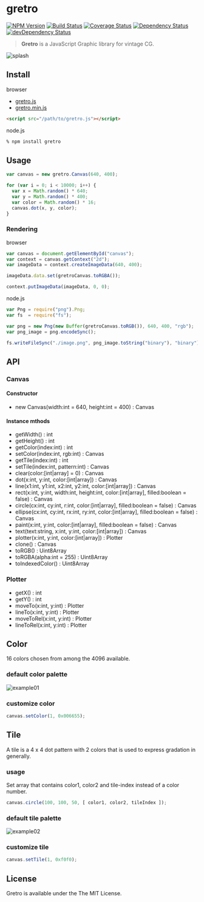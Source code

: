 # gretro
[![NPM Version](http://img.shields.io/npm/v/gretro.svg?style=flat)](https://www.npmjs.org/package/gretro)
[![Build Status](http://img.shields.io/travis/mohayonao/gretro.svg?style=flat)](https://travis-ci.org/mohayonao/gretro)
[![Coverage Status](http://img.shields.io/coveralls/mohayonao/gretro.svg?style=flat)](https://coveralls.io/r/mohayonao/gretro?branch=master)
[![Dependency Status](http://img.shields.io/david/mohayonao/gretro.svg?style=flat)](https://david-dm.org/mohayonao/gretro)
[![devDependency Status](http://img.shields.io/david/dev/mohayonao/gretro.svg?style=flat)](https://david-dm.org/mohayonao/gretro)

> **Gretro** is a JavaScript Graphic library for vintage CG.

![splash](http://the.mohayonao.com/gretro/splash.png)

## Install

browser

  - [gretro.js](http://the.mohayonao.com/gretro/gretro.js)
  - [gretro.min.js](http://the.mohayonao.com/gretro/gretro.min.js)

```html
<script src="/path/to/gretro.js"></script>
```

node.js

```sh
% npm install gretro
```

## Usage

```javascript
var canvas = new gretro.Canvas(640, 400);

for (var i = 0; i < 10000; i++) {
  var x = Math.random() * 640;
  var y = Math.random() * 400;
  var color = Math.random() * 16;
  canvas.dot(x, y, color);
}

```

### Rendering

browser

```javascript
var canvas = document.getElementById("canvas");
var context = canvas.getContext("2d");
var imageData = context.createImageData(640, 400);

imageData.data.set(gretroCanvas.toRGBA());

context.putImageData(imageData, 0, 0);
```

node.js

```javascript
var Png = require("png").Png;
var fs  = require("fs");

var png = new Png(new Buffer(gretroCanvas.toRGB()), 640, 400, "rgb");
var png_image = png.encodeSync();

fs.writeFileSync("./image.png", png_image.toString("binary"), "binary");
```

## API

### Canvas

#### Constructor
  - new Canvas(width:int = 640, height:int = 400) : Canvas

#### Instance mthods

  - getWidth() : int
  - getHeight() : int
  - getColor(index:int) : int
  - setColor(index:int, rgb:int) : Canvas
  - getTile(index:int) : int
  - setTile(index:int, pattern:int) : Canvas
  - clear(color:[int|array] = 0) : Canvas
  - dot(x:int, y:int, color:[int|array]) : Canvas
  - line(x1:int, y1:int, x2:int, y2:int, color:[int|array]) : Canvas
  - rect(x:int, y:int, width:int, height:int, color:[int|array], filled:boolean = false) : Canvas
  - circle(cx:int, cy:int, r:int, color:[int|array], filled:boolean = false) : Canvas
  - ellipse(cx:int, cy:int, rx:int, ry:int, color:[int|array], filled:boolean = false) : Canvas
  - paint(x:int, y:int, color:[int|array], filled:boolean = false) : Canvas
  - text(text:string, x:int, y:int, color:[int|array]) : Canvas
  - plotter(x:int, y:int, color:[int|array]) : Plotter
  - clone() : Canvas
  - toRGB() : Uint8Array
  - toRGBA(alpha:int = 255) : Uint8Array
  - toIndexedColor() : Uint8Array

### Plotter

  - getX() : int
  - getY() : int
  - moveTo(x:int, y:int) : Plotter
  - lineTo(x:int, y:int) : Plotter
  - moveToRel(x:int, y:int) : Plotter
  - lineToRel(x:int, y:int) : Plotter

## Color

16 colors chosen from among the 4096 available.

### default color palette

![example01](http://the.mohayonao.com/gretro/example01.png)

### customize color

```javascript
canvas.setColor(1, 0x006655);
```

## Tile

A tile is a 4 x 4 dot pattern with 2 colors that is used to express gradation in generally.

### usage

Set array that contains color1, color2 and tile-index instead of a color number.

```javascript
canvas.circle(100, 100, 50, [ color1, color2, tileIndex ]);
```

### default tile palette

![example02](http://the.mohayonao.com/gretro/example02.png)

### customize tile

```javascript
canvas.setTile(1, 0xf0f0);
```

## License

Gretro is available under the The MIT License.
